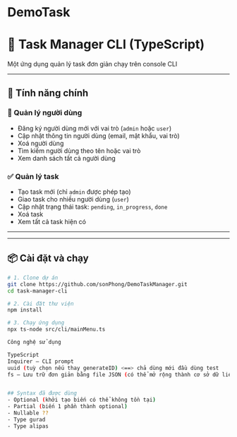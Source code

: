 # DemoTask
# 📝 Task Manager CLI (TypeScript)

Một ứng dụng quản lý task đơn giản chạy trên console CLI

---

## 🚀 Tính năng chính

### 👥 Quản lý người dùng
- Đăng ký người dùng mới với vai trò (`admin` hoặc `user`)
- Cập nhật thông tin người dùng (email, mật khẩu, vai trò)
- Xoá người dùng
- Tìm kiếm người dùng theo tên hoặc vai trò
- Xem danh sách tất cả người dùng

### ✅ Quản lý task
- Tạo task mới (chỉ `admin` được phép tạo)
- Giao task cho nhiều người dùng (`user`)
- Cập nhật trạng thái task: `pending`, `in_progress`, `done`
- Xoá task
- Xem tất cả task hiện có

---


---

## 📦 Cài đặt và chạy

```bash
# 1. Clone dự án
git clone https://github.com/sonPhong/DemoTaskManager.git
cd task-manager-cli

# 2. Cài đặt thư viện
npm install

# 3. Chạy ứng dụng
npx ts-node src/cli/mainMenu.ts

Công nghệ sử dụng

TypeScript
Inquirer – CLI prompt
uuid (tuỳ chọn nếu thay generateID) <==> chả dùng mới đầu dùng test 
fs – Lưu trữ đơn giản bằng file JSON (có thể mở rộng thành cơ sở dữ liệu sau)


## Syntax đã được dùng
- Optional (khởi tạo biến có thể không tồn tại)
- Partial (biến 1 phần thành optional)
- Nullable ??
- Type gurad
- Type alipas




